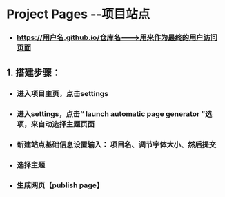 # Project Pages --项目站点
* ### https://用户名.github.io/仓库名--->用来作为最终的用户访问页面
## 1. 搭建步骤：
* ### 进入项目主页，点击settings
* ### 进入settings，点击“ launch automatic page generator ”选项，来自动选择主题页面
* ### 新建站点基础信息设置输入： 项目名、调节字体大小、然后提交
* ### 选择主题
* ### 生成网页【publish page】
